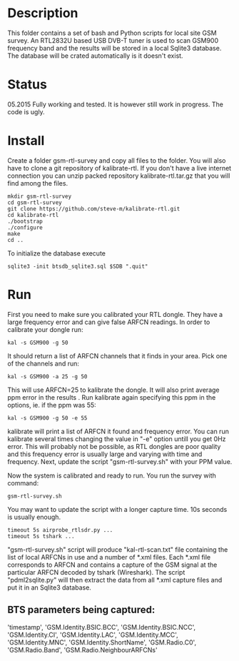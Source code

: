 # Description

This folder contains a set of bash and Python scripts for local site GSM survey.
An RTL2832U based USB DVB-T tuner is used to scan GSM900 frequency band and the results will be stored in a local Sqlite3 database. The database will be crated automatically is it doesn't exist.

# Status

05.2015 Fully working and tested. It is however still work in progress. The code is ugly.

# Install

Create a folder gsm-rtl-survey and copy all files to the folder.
You will also have to clone a git repository of kalibrate-rtl. If you don't have a live internet connection you can unzip packed repository kalibrate-rtl.tar.gz that you will find among the files.

    mkdir gsm-rtl-survey
    cd gsm-rtl-survey
    git clone https://github.com/steve-m/kalibrate-rtl.git
    cd kalibrate-rtl
    ./bootstrap
    ./configure
    make
    cd ..

To initialize the database execute

    sqlite3 -init btsdb_sqlite3.sql $SDB ".quit"

# Run

First you need to make sure you calibrated your RTL dongle. They have a large frequency error and can give false ARFCN readings. In order to calibrate your dongle run:

    kal -s GSM900 -g 50

It should return a list of ARFCN channels that it finds in your area. Pick one of the channels and run:

    kal -s GSM900 -a 25 -g 50

This will use ARFCN=25 to kalibrate the dongle. It will also print average ppm error in the results . Run kalibrate again specifying this ppm in the options, ie. if the ppm was 55:

    kal -s GSM900 -g 50 -e 55

kalibrate will print a list of ARFCN it found and frequency error.
You can run kalibrate several times changing the value in "-e" option untill you get 0Hz error. This will probably not be possible, as RTL dongles are poor quality and this frequency error is usually large and varying with time and frequency.
Next, update the script "gsm-rtl-survey.sh" with your PPM value.

Now the system is calibrated and ready to run. You run the survey with command:

    gsm-rtl-survey.sh

You may want to update the script with a longer capture time. 10s seconds is usually enough.

    timeout 5s airprobe_rtlsdr.py ...
    timeout 5s tshark ...

"gsm-rtl-survey.sh" script will produce "kal-rtl-scan.txt" file containing the list of local ARFCNs in use and a number of *.xml files. Each *.xml file corresponds to ARFCN and contains a capture of the GSM signal at the particular ARFCN decoded by tshark (Wireshark). The script "pdml2sqlite.py" will then extract the data from all *.xml capture files and put it in an Sqlite3 database.

## BTS parameters being captured:
'timestamp', 'GSM.Identity.BSIC.BCC', 'GSM.Identity.BSIC.NCC', 'GSM.Identity.CI',
'GSM.Identity.LAC', 'GSM.Identity.MCC', 'GSM.Identity.MNC', 'GSM.Identity.ShortName',
'GSM.Radio.C0', 'GSM.Radio.Band', 'GSM.Radio.NeighbourARFCNs'
